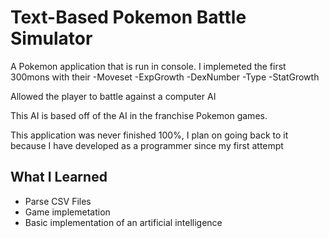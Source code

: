 # Text-Based Pokemon Battle Simulator

A Pokemon application that is run in console. I implemeted the first 300mons with their 
-Moveset
-ExpGrowth
-DexNumber
-Type
-StatGrowth

Allowed the player to battle against a computer AI

This AI is based off of the AI in the franchise Pokemon games.

This application was never finished 100%, I plan on going back to it because I have developed as a programmer since my first attempt

## What I Learned
 - Parse CSV Files
 - Game implemetation
 - Basic implementation of an artificial intelligence 
 
 

